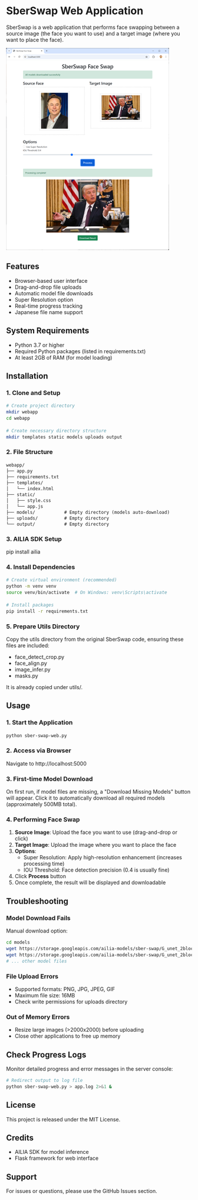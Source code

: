 # SberSwap Web Application

SberSwap is a web application that performs face swapping between a source image (the face you want to use) and a target image (where you want to place the face).

![image](webappwindow.png)

## Features

- Browser-based user interface
- Drag-and-drop file uploads
- Automatic model file downloads
- Super Resolution option
- Real-time progress tracking
- Japanese file name support

## System Requirements

- Python 3.7 or higher
- Required Python packages (listed in requirements.txt)
- At least 2GB of RAM (for model loading)

## Installation

### 1. Clone and Setup

```bash
# Create project directory
mkdir webapp
cd webapp

# Create necessary directory structure
mkdir templates static models uploads output
```

### 2. File Structure

```
webapp/
├── app.py
├── requirements.txt
├── templates/
│   └── index.html
├── static/
│   ├── style.css
│   └── app.js
├── models/           # Empty directory (models auto-download)
├── uploads/          # Empty directory
└── output/           # Empty directory
```

### 3. AILIA SDK Setup

pip install ailia

### 4. Install Dependencies

```bash
# Create virtual environment (recommended)
python -m venv venv
source venv/bin/activate  # On Windows: venv\Scripts\activate

# Install packages
pip install -r requirements.txt
```

### 5. Prepare Utils Directory

Copy the utils directory from the original SberSwap code, ensuring these files are included:
- face_detect_crop.py
- face_align.py
- image_infer.py
- masks.py

It is already copied under utils/.

## Usage

### 1. Start the Application

```bash
python sber-swap-web.py
```

### 2. Access via Browser

Navigate to http://localhost:5000

### 3. First-time Model Download

On first run, if model files are missing, a "Download Missing Models" button will appear. Click it to automatically download all required models (approximately 500MB total).

### 4. Performing Face Swap

1. **Source Image**: Upload the face you want to use (drag-and-drop or click)
2. **Target Image**: Upload the image where you want to place the face
3. **Options**:
   - Super Resolution: Apply high-resolution enhancement (increases processing time)
   - IOU Threshold: Face detection precision (0.4 is usually fine)
4. Click **Process** button
5. Once complete, the result will be displayed and downloadable

## Troubleshooting

### Model Download Fails

Manual download option:

```bash
cd models
wget https://storage.googleapis.com/ailia-models/sber-swap/G_unet_2blocks.onnx
wget https://storage.googleapis.com/ailia-models/sber-swap/G_unet_2blocks.onnx.prototxt
# ... other model files
```

### File Upload Errors

- Supported formats: PNG, JPG, JPEG, GIF
- Maximum file size: 16MB
- Check write permissions for uploads directory

### Out of Memory Errors

- Resize large images (>2000x2000) before uploading
- Close other applications to free up memory

## Check Progress Logs

Monitor detailed progress and error messages in the server console:

```bash
# Redirect output to log file
python sber-swap-web.py > app.log 2>&1 &
```

## License

This project is released under the MIT License.

## Credits

- AILIA SDK for model inference
- Flask framework for web interface

## Support

For issues or questions, please use the GitHub Issues section.